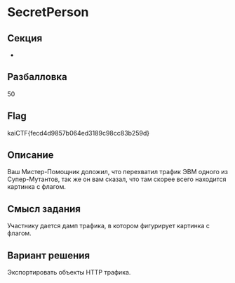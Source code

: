 # SecretPerson

## Секция
-

## Разбалловка
50

## Flag
kaiCTF{fecd4d9857b064ed3189c98cc83b259d}

## Описание
Ваш Мистер-Помощник доложил, что перехватил трафик ЭВМ одного из Супер-Мутантов, так же он вам сказал,
что там скорее всего находится картинка с флагом.

## Смысл задания
Участнику дается дамп трафика, в котором фигурирует картинка с флагом.

## Вариант решения
Экспортировать объекты HTTP трафика.
